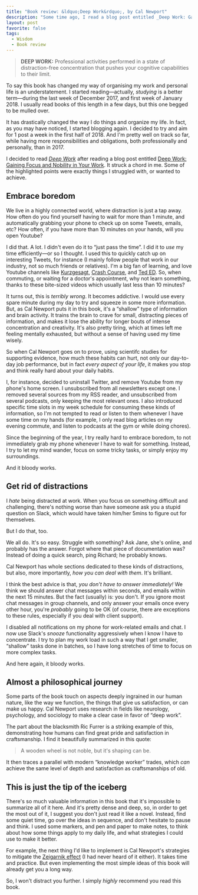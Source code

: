 ```yaml
---
title: "Book review: &ldquo;Deep Work&rdquo;, by Cal Newport"
description: "Some time ago, I read a blog post entitled _Deep Work: Gaining Focus and Nobility in Your Work_, and immediately thought: &ldquo;I just _have_ to read this!&rdquo; And I am so glad I did."
layout: post
favorite: false
tags:
  - Wisdom
  - Book review
---
```


> **DEEP WORK:** Professional activities performed in a state of distraction-free concentration that pushes your cognitive capabilities to their limit.

To say this book has changed my way of organising my work and personal life is an understatement. I started reading&mdash;actually, _studying_ is a better term&mdash;during the last week of December 2017, and first week of January 2018. I usually read books of this length in a few days, but this one begged to be mulled over.

It has drastically changed the way I do things and organize my life. In fact, as you may have noticed, I started blogging again. I decided to try and aim for 1 post a week in the first half of 2018. And I'm pretty well on track so far, while having more responsibilities and obligations, both professionally and personally, than in 2017. 

I decided to read _[Deep Work](http://calnewport.com/books/deep-work/)_ after reading a blog post entitled [Deep Work: Gaining Focus and Nobility in Your Work](https://www.lullabot.com/articles/deep-work-gaining-focus-and-reaching-for-nobility-in-your-work). It struck a chord in me. Some of the highlighted points were exactly things I struggled with, or wanted to achieve.

## Embrace boredom

We live in a highly connected world, where distraction is just a tap away. How often do you find yourself having to wait for more than 1 minute, and automatically grabbing your phone to check up on some Tweets, emails, etc? How often, if you have more than 10 minutes on your hands, will you open Youtube?

I did that. A lot. I didn't even do it to &ldquo;just pass the time&rdquo;. I did it to _use_ my time efficiently&mdash;or so I thought. I used this to quickly catch up on interesting Tweets, for instance (I mainly follow people that work in our industry, not so much friends or relatives). I'm a big fan of learning, and love Youtube channels like [Kurzgesagt](http://kurzgesagt.org/), [Crash Course](https://thecrashcourse.com/), and [Ted ED](https://ed.ted.com/). So, when commuting, or waiting for a doctor's appointment, why not learn something, thanks to these bite-sized videos which usually last less than 10 minutes? 

It turns out, this is _terribly wrong_. It becomes addictive. I would use every spare minute during my day to try and squeeze in some more information. But, as Cal Newport puts it in this book, it's a &ldquo;shallow&rdquo; type of information and brain activity. It trains the brain to crave for small, distracting pieces of information, and makes it lose the ability for longer bouts of intense concentration and creativity. It's also pretty tiring, which at times left me feeling mentally exhausted, but without a sense of having used my time wisely.

So when Cal Newport goes on to prove, using scientifc studies for supporting evidence, how much these habits can hurt, not only our day-to-day job performance, but in fact _every aspect of your life_, it makes you stop and think really hard about your daily habits.

I, for instance, decided to uninstall Twitter, and remove Youtube from my phone's home screen. I unsubscribed from all newsletters except one. I removed several sources from my RSS reader, and unsubscribed from several podcasts, only keeping the most relevant ones. I also introduced specific time slots in my week schedule for consuming these kinds of information, so I'm not tempted to read or listen to them whenever I have some time on my hands (for example, I only read blog articles on my evening commute, and listen to podcasts at the gym or while doing chores).

Since the beginning of the year, I try really hard to embrace boredom, to not immediately grab my phone whenever I have to wait for something. Instead, I try to let my mind wander, focus on some tricky tasks, or simply enjoy my surroundings.

And it bloody works.

## Get rid of distractions

I _hate_ being distracted at work. When you focus on something difficult and challenging, there's nothing worse than have someone ask you a stupid question on Slack, which would have taken him/her 5mins to figure out for themselves.

But I do that, too. 

We all do. It's so easy. Struggle with something? Ask Jane, she's online, and probably has the answer. Forgot where that piece of documentation was? Instead of doing a quick search, ping Richard; he probably knows.

Cal Newport has whole sections dedicated to these kinds of distractions, but also, more importantly, _how you can deal with them_. It's brilliant. 

I think the best advice is that, _you don't have to answer immediately!_ We think we should answer chat messages within seconds, and emails within the next 15 minutes. But the fact (usually) is: you don't. If you ignore most chat messages in group channels, and only answer your emails once every other hour, you're _probably_ going to be OK (of course, there are exceptions to these rules, especially if you deal with client support).

I disabled all notifications on my phone for work-related emails and chat. I now use Slack's _snooze_ functionality aggressively when I know I have to concentrate. I try to plan my work load in such a way that I get smaller, &ldquo;shallow&rdquo; tasks done in batches, so I have long stretches of time to focus on more complex tasks.

And here again, it bloody works.

## Almost a philosophical journey

Some parts of the book touch on aspects deeply ingrained in our human nature, like the way we function, the things that give us satisfaction, or can make us happy. Cal Newport uses research in fields like neurology, psychology, and sociology to make a clear case in favor of &ldquo;deep work&rdquo;.

The part about the blacksmith Ric Furrer is a striking example of this, demonstrating how humans can find great pride and satisfaction in craftsmanship. I find it beautifully summarized in this quote:

> A wooden wheel is not noble, but it's shaping can be.

It then traces a parallel with modern &ldquo;knowledge worker&rdquo; trades, which _can_ achieve the same level of depth and satisfaction as craftsmanships of old.

## This is just the tip of the iceberg

There's so much valuable information in this book that it's impossible to summarize all of it here. And it's pretty dense and deep, so, in order to get the most out of it, I suggest you don't just read it like a novel. Instead, find some quiet time, go over the ideas in sequence, and don't hesitate to pause and think. I used some markers, and pen and paper to make notes, to think about how some things apply to my daily life, and what strategies I could use to make it better. 

For example, the next thing I'd like to implement is Cal Newport's strategies to mitigate the [Zeigarnik effect](https://en.wikipedia.org/wiki/Zeigarnik_effect) (I had never heard of it either). It takes time and practice. But even implementing the most simple ideas of this book will already get you a long way.

So, I won't distract you further. I simply _highly_ recommend you read this book.

